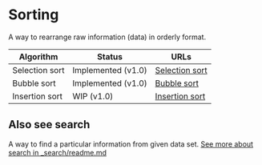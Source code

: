 # Sorting
A way to rearrange raw information (data) in orderly format.

| Algorithm       | Status              | URLs                                   |
| --------------- | ------------------- |--------------------------------------- |
| Selection sort  | Implemented (v1.0)  |[Selection sort](./_sort/_selection)    |
| Bubble sort     | Implemented (v1.0)  |[Bubble sort](./_sort/_bubble)          |
| Insertion sort  | WIP         (v1.0)  |[Insertion sort](./_sort/_insertion)    |

## Also see search
A way to find a particular information from given data set.
[See more about search in _search/readme.md](../_search)
